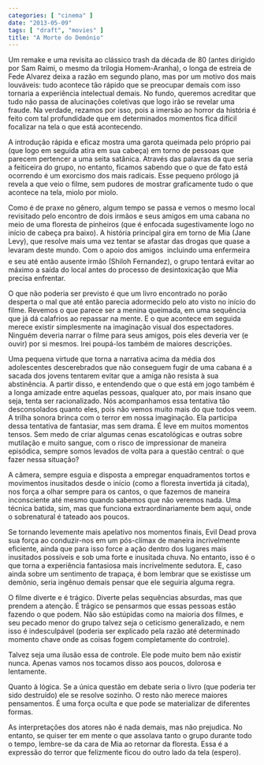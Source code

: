 ```yaml
---
categories: [ "cinema" ]
date: "2013-05-09"
tags: [ "draft", "movies" ]
title: "A Morte do Demônio"
---
```

Um remake e uma revisita ao clássico trash da década de 80 (antes dirigido por Sam Raimi, o mesmo da trilogia Homem-Aranha), o longa de estreia de Fede Alvarez deixa a razão em segundo plano, mas por um motivo dos mais louváveis: tudo acontece tão rápido que se preocupar demais com isso tornaria a experiência intelectual demais. No fundo, queremos acreditar que tudo não passa de alucinações coletivas que logo irão se revelar uma fraude. Na verdade, rezamos por isso, pois a imersão ao horror da história é feito com tal profundidade que em determinados momentos fica difícil focalizar na tela o que está acontecendo.

A introdução rápida e eficaz mostra uma garota queimada pelo próprio pai (que logo em seguida atira em sua cabeça) em torno de pessoas que parecem pertencer a uma seita satânica. Através das palavras da que seria a feiticeira do grupo, no entanto, ficamos sabendo que o que de fato está ocorrendo é um exorcismo dos mais radicais. Esse pequeno prólogo já revela a que veio o filme, sem pudores de mostrar graficamente tudo o que acontece na tela, miolo por miolo.

Como é de praxe no gênero, algum tempo se passa e vemos o mesmo local revisitado pelo encontro de dois irmãos e seus amigos em uma cabana no meio de uma floresta de pinheiros (que é enfocada sugestivamente logo no início de cabeça pra baixo). A história principal gira em torno de Mia (Jane Levy), que resolve mais uma vez tentar se afastar das drogas que quase a levaram deste mundo. Com o apoio dos amigos  incluindo uma enfermeira  e seu até então ausente irmão (Shiloh Fernandez), o grupo tentará evitar ao máximo a saída do local antes do processo de desintoxicação que Mia precisa enfrentar.

O que não poderia ser previsto é que um livro encontrado no porão desperta o mal que até então parecia adormecido pelo ato visto no início do filme. Revemos o que parece ser a menina queimada, em uma sequência que já dá calafrios ao repassar na mente. E o que acontece em seguida merece existir simplesmente na imaginação visual dos espectadores. Ninguém deveria narrar o filme para seus amigos, pois eles deveria ver (e ouvir) por si mesmos. Irei poupá-los também de maiores descrições.

Uma pequena virtude que torna a narrativa acima da média dos adolescentes descerebrados que não conseguem fugir de uma cabana é a sacada dos jovens tentarem evitar que a amiga não resista à sua abstinência. A partir disso, e entendendo que o que está em jogo também é a longa amizade entre aquelas pessoas, qualquer ato, por mais insano que seja, tenta ser racionalizado. Nós acompanhamos essa tentativa tão desconsolados quanto eles, pois não vemos muito mais do que todos veem. A trilha sonora brinca com o terror em nossa imaginação. Ela participa dessa tentativa de fantasiar, mas sem drama. É leve em muitos momentos tensos. Sem medo de criar algumas cenas escatológicas e outras sobre mutilação e muito sangue, com o risco de impressionar de maneira episódica, sempre somos levados de volta para a questão central: o que fazer nessa situação?

A câmera, sempre esguia e disposta a empregar enquadramentos tortos e movimentos inusitados desde o início (como a floresta invertida já citada), nos força a olhar sempre para os cantos, o que fazemos de maneira inconsciente até mesmo quando sabemos que não veremos nada. Uma técnica batida, sim, mas que funciona extraordinariamente bem aqui, onde o sobrenatural é tateado aos poucos.

Se tornando levemente mais apelativo nos momentos finais, Evil Dead prova sua força ao conduzir-nos em um pós-clímax de maneira incrivelmente eficiente, ainda que para isso force a ação dentro dos lugares mais inusitados possíveis e sob uma forte e inusitada chuva. No entanto, isso é o que torna a experiência fantasiosa mais incrivelmente sedutora. E, caso ainda sobre um sentimento de trapaça, é bom lembrar que se existisse um demônio, seria ingênuo demais pensar que ele seguiria alguma regra.

O filme diverte e é trágico. Diverte pelas sequências absurdas, mas que prendem a atenção. É trágico se pensarmos que essas pessoas estão fazendo o que podem. Não são estúpidas como na maioria dos filmes, e seu pecado menor do grupo talvez seja o ceticismo generalizado, e nem isso é indesculpável (poderia ser explicado pela razão até determinado momento chave onde as coisas fogem completamente do controle).

Talvez seja uma ilusão essa de controle. Ele pode muito bem não existir nunca. Apenas vamos nos tocamos disso aos poucos, dolorosa e lentamente.

Quanto à lógica. Se a única questão em debate seria o livro (que poderia ter sido destruído) ele se resolve sozinho. O resto não merece maiores pensamentos. É uma força oculta e que pode se materializar de diferentes formas.

As interpretações dos atores não é nada demais, mas não prejudica. No entanto, se quiser ter em mente o que assolava tanto o grupo durante todo o tempo, lembre-se da cara de Mia ao retornar da floresta. Essa é a expressão do terror que felizmente ficou do outro lado da tela (espero).

